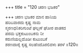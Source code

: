 +++
title = "120 ಚರಣ ಭಜಕರ"

+++
ಚರಣ ಭಜಕರ ಮಾನ ಹಾನಿಯ  
ಹರಿಬವಾರದು ಕೃಷ್ಣ ನಾಮ  
ಸ್ಮರಣಧನಿಕರಿಗುಂಟೆ ಘಲ್ಲಣೆ ಘೋರ ಪಾತಕದ  
ಪರಮ ಭಕ್ತಕುಟುಂಬಕನು ನೀ  
ಕರುಣಿಯಲ್ಲದೊಡೀ ಕುಟುಂಬಕೆ  
ಶರಣದಾರೈ ಕೃಷ್ಣ ಸಲಹೆಂದೊರಲಿದಳು ತರಳೆ    ॥120॥